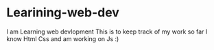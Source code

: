 # Learining-web-dev
I am Learning web devlopment 
This is to keep track of my work 
so far I know Html Css and am working on Js 
:)
